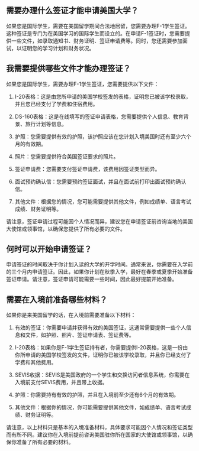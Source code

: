 ## 需要办理什么签证才能申请美国大学？
如果您是国际学生，需要在美国留学期间合法地居留，您需要办理F-1学生签证。这种签证是专门为在美国学习的国际学生而设立的。在申请F-1签证时，您需要提供一些文件，如录取通知书、财务证明、签证申请费等。同时，您还需要参加面试，以证明您的学习计划和财务状况。
## 我需要提供哪些文件才能办理签证？
如果您是国际学生，需要办理F-1学生签证，您需要提供以下文件：

1. I-20表格：这是由您所申请的美国学校签发的表格，证明您已被该学校录取，并且您已经支付了学费和住宿费用。

2. DS-160表格：这是在线填写的签证申请表格，您需要提供个人信息、教育背景、旅行计划等信息。

3. 护照：您需要提供有效的护照，该护照应该在您计划入境美国时还有至少六个月的有效期。

4. 照片：您需要提供符合美国签证要求的照片。

5. 签证申请费：您需要支付签证申请费，该费用因签证类型而异。

6. 面试预约确认信：您需要预约签证面试，并且在面试前打印出面试预约确认信。

7. 其他文件：根据您的情况，您可能需要提供其他文件，例如成绩单、语言考试成绩、财务证明等。

请注意，签证申请过程可能因个人情况而异，建议您在申请签证前咨询当地的美国大使馆或领事馆，以确保您提供了所有必要的文件。
## 何时可以开始申请签证？
申请签证的时间取决于你计划入读的大学的开学时间。通常来说，你需要在入学前的三个月内申请签证。因此，如果你计划在秋季入学，最好在春季或夏季开始准备签证申请。请注意，签证申请可能需要一些时间，因此最好提前开始准备。
## 需要在入境前准备哪些材料？
如果你是来美国留学的话，在入境前需要准备以下材料：

1. 有效的签证：你需要申请并获得有效的美国签证，这通常需要提供一些个人信息和文件，如护照、照片、签证申请表、签证费等。

2. I-20表格：如果你是F-1学生签证持有者，你需要提供I-20表格，这是一份由你所申请的美国学校签发的文件，证明你已被该学校录取，并且你已经支付了学费和其他费用。

3. SEVIS收据：SEVIS是美国政府的一个学生和交换访问者信息系统，你需要在入境前支付SEVIS费用，并且带上收据。

4. 护照：你需要持有有效的护照，并且在入境前至少还有6个月的有效期。

5. 其他文件：根据你的情况，你可能需要提供其他文件，如成绩单、语言考试成绩、财务证明等。

请注意，以上材料只是基本的入境准备材料，具体要求可能因个人情况和签证类型而有所不同。建议你在入境前提前咨询美国驻你所在国家的大使馆或领事馆，以确保你准备了所有必要的材料。
